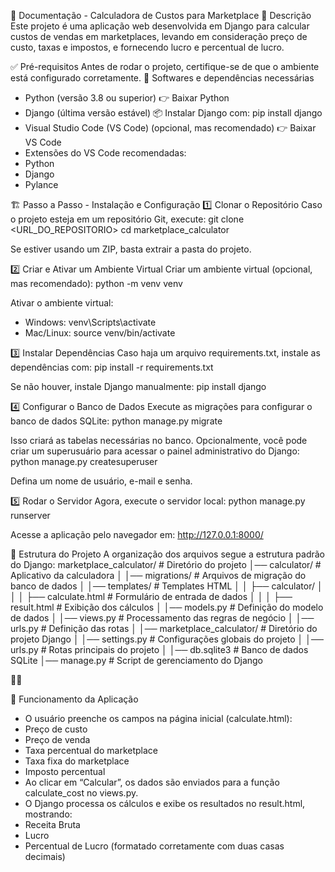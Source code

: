 📖 Documentação - Calculadora de Custos para Marketplace
📌 Descrição
Este projeto é uma aplicação web desenvolvida em Django para calcular custos de vendas em marketplaces, levando em consideração preço de custo, taxas e impostos, e fornecendo lucro e percentual de lucro.

✅ Pré-requisitos
Antes de rodar o projeto, certifique-se de que o ambiente está configurado corretamente.
🔹 Softwares e dependências necessárias
- Python (versão 3.8 ou superior)
👉 Baixar Python
- Django (última versão estável)
📦 Instalar Django com:
pip install django
- Visual Studio Code (VS Code) (opcional, mas recomendado)
👉 Baixar VS Code
- Extensões do VS Code recomendadas:
- Python
- Django
- Pylance

🏗 Passo a Passo - Instalação e Configuração
1️⃣ Clonar o Repositório
Caso o projeto esteja em um repositório Git, execute:
git clone <URL_DO_REPOSITORIO>
cd marketplace_calculator


Se estiver usando um ZIP, basta extrair a pasta do projeto.

2️⃣ Criar e Ativar um Ambiente Virtual
Criar um ambiente virtual (opcional, mas recomendado):
python -m venv venv


Ativar o ambiente virtual:
- Windows:
venv\Scripts\activate
- Mac/Linux:
source venv/bin/activate



3️⃣ Instalar Dependências
Caso haja um arquivo requirements.txt, instale as dependências com:
pip install -r requirements.txt


Se não houver, instale Django manualmente:
pip install django



4️⃣ Configurar o Banco de Dados
Execute as migrações para configurar o banco de dados SQLite:
python manage.py migrate


Isso criará as tabelas necessárias no banco.
Opcionalmente, você pode criar um superusuário para acessar o painel administrativo do Django:
python manage.py createsuperuser


Defina um nome de usuário, e-mail e senha.

5️⃣ Rodar o Servidor
Agora, execute o servidor local:
python manage.py runserver


Acesse a aplicação pelo navegador em:
http://127.0.0.1:8000/



🔗 Estrutura do Projeto
A organização dos arquivos segue a estrutura padrão do Django:
marketplace_calculator/  # Diretório do projeto
│── calculator/           # Aplicativo da calculadora
│   │── migrations/       # Arquivos de migração do banco de dados
│   │── templates/        # Templates HTML
│   │   ├── calculator/
│   │   │   ├── calculate.html  # Formulário de entrada de dados
│   │   │   ├── result.html     # Exibição dos cálculos
│   │── models.py         # Definição do modelo de dados
│   │── views.py          # Processamento das regras de negócio
│   │── urls.py           # Definição das rotas
│
│── marketplace_calculator/  # Diretório do projeto Django
│   │── settings.py       # Configurações globais do projeto
│   │── urls.py           # Rotas principais do projeto
│
│── db.sqlite3            # Banco de dados SQLite
│── manage.py             # Script de gerenciamento do Django



📜 Funcionamento da Aplicação
- O usuário preenche os campos na página inicial (calculate.html):
- Preço de custo
- Preço de venda
- Taxa percentual do marketplace
- Taxa fixa do marketplace
- Imposto percentual
- Ao clicar em “Calcular”, os dados são enviados para a função calculate_cost no views.py.
- O Django processa os cálculos e exibe os resultados no result.html, mostrando:
- Receita Bruta
- Lucro
- Percentual de Lucro (formatado corretamente com duas casas decimais)
